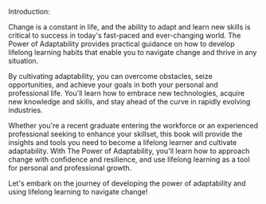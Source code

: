 Introduction:

Change is a constant in life, and the ability to adapt and learn new skills is critical to success in today's fast-paced and ever-changing world. The Power of Adaptability provides practical guidance on how to develop lifelong learning habits that enable you to navigate change and thrive in any situation.

By cultivating adaptability, you can overcome obstacles, seize opportunities, and achieve your goals in both your personal and professional life. You'll learn how to embrace new technologies, acquire new knowledge and skills, and stay ahead of the curve in rapidly evolving industries.

Whether you're a recent graduate entering the workforce or an experienced professional seeking to enhance your skillset, this book will provide the insights and tools you need to become a lifelong learner and cultivate adaptability. With The Power of Adaptability, you'll learn how to approach change with confidence and resilience, and use lifelong learning as a tool for personal and professional growth.

Let's embark on the journey of developing the power of adaptability and using lifelong learning to navigate change!
